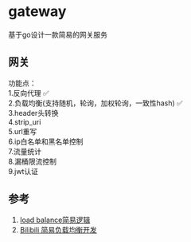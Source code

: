 # gateway
基于go设计一款简易的网关服务


## 网关
功能点：  
1.反向代理 ✅    
2.负载均衡(支持随机，轮询，加权轮询，一致性hash) ✅  
3.header头转换  
4.strip_uri  
5.url重写  
6.ip白名单和黑名单控制  
7.流量统计  
8.漏桶限流控制  
9.jwt认证  

## 参考
1. [load balance简易逻辑](https://kasvith.me/posts/lets-create-a-simple-lb-go/)
2. [Bilibili 简易负载均衡开发](https://www.bilibili.com/video/BV1P7411B7W2/)